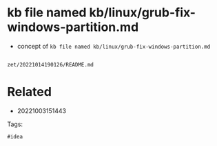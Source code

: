 # kb file named kb/linux/grub-fix-windows-partition.md

- concept of `kb file named kb/linux/grub-fix-windows-partition.md`

```
```

` zet/20221014190126/README.md `

# Related

- 20221003151443

Tags:

    #idea
